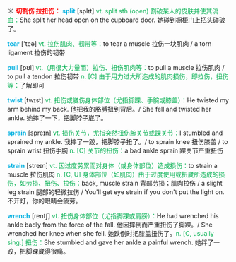 ☀ <font color="red">**切割伤 拉扭伤：**</font>
<font color="sky blue">**split**</font> [splɪt] 
<font color="#00b050">vt. split sth (open) 割破某人的皮肤并使其流血：</font>She split her head open on the cupboard door. 她碰到橱柜门上把头碰破了。

<font color="sky blue">**tear**</font> ['teə] 
<font color="#00b050">vt. 拉伤肌肉、韧带等：</font>to tear a muscle 拉伤一块肌肉 / a torn ligament 拉伤的韧带

<font color="sky blue">**pull**</font> [pʊl] 
<font color="#00b050">vt.（用很大力量而）拉伤、扭伤肌肉等：</font>to pull a muscle 拉伤肌肉 / to pull a tendon 拉伤韧带 <font color="#00b050">n. [C] 由于用力过大所造成的肌肉损伤，即拉伤，扭伤等：</font>了解即可

<font color="sky blue">**twist**</font> [twɪst] 
<font color="#00b050">vt. 扭伤或崴伤身体部位（尤指脚踝、手腕或膝盖）：</font>He twisted my arm behind my back. 他把我的胳膊扭到背后。/ She fell and twisted her ankle. 她摔了一下，把脚脖子崴了。
           
<font color="sky blue">**sprain**</font> [spreɪn]
<font color="#00b050">vt. 损伤关节，尤指突然扭伤腕关节或踝关节：</font>I stumbled and sprained my ankle. 我摔了一跤，把脚脖子扭了。/ to sprain knee 扭伤膝盖 / to sprain wrist 扭伤手腕 <font color="#00b050">n. [C] 关节的扭伤：</font>a bad ankle sprain 踝关节严重扭伤
           
<font color="sky blue">**strain**</font> [streɪn]
<font color="#00b050">vt. 因过度劳累而对身体（或身体部位）造成损伤：</font>to strain a muscle 拉伤肌肉 <font color="#00b050">n. [C, U] 身体部位（如肌肉）由于过度使用或扭崴所造成的损伤，如劳损、扭伤、拉伤：</font>back, muscle strain 背部劳损；肌肉拉伤 / a slight leg strain 腿部的轻微拉伤 / You'll get eye strain if you don't put the light on. 不开灯，你的眼睛会疲劳。           

<font color="sky blue">**wrench**</font> [rentʃ]
<font color="#00b050">vt. 扭伤身体部位（尤指脚踝或肩膀）：</font>He had wrenched his ankle badly from the force of the fall. 他因摔倒而严重扭伤了脚踝。/ She wrenched her knee when she fell. 她跌倒时把膝盖扭伤了。<font color="#00b050">n. [C, usually sing.] 扭伤：</font>She stumbled and gave her ankle a painful wrench. 她绊了一跤，把脚踝崴得很痛。

